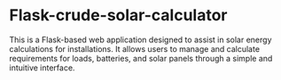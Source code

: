 # Flask-crude-solar-calculator
This is a Flask-based web application designed to assist in solar energy calculations for installations. It allows users to manage and calculate requirements for loads, batteries, and solar panels through a simple and intuitive interface.
